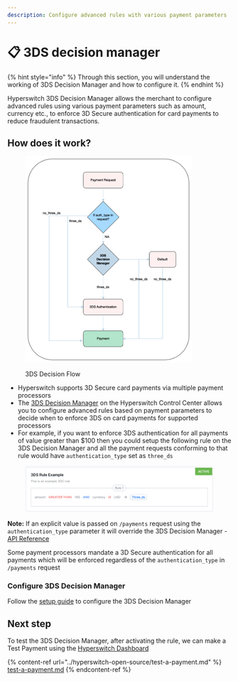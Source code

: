 ```yaml
---
description: Configure advanced rules with various payment parameters
---
```


# 📋 3DS decision manager

{% hint style="info" %}
Through this section, you will understand the working of 3DS Decision Manager and how to configure it.
{% endhint %}

Hyperswitch 3DS Decision Manager allows the merchant to configure advanced rules using various payment parameters such as amount, currency etc., to enforce 3D Secure authentication for card payments to reduce fraudulent transactions.

## How does it work?

<figure><img src="../.gitbook/assets/final2.drawio.png" alt="" width="375"><figcaption><p>3DS Decision Flow</p></figcaption></figure>

* Hyperswitch supports 3D Secure card payments via multiple payment processors
* The [3DS Decision Manager](https://app.hyperswitch.io/3ds) on the Hyperswitch Control Center allows you to configure advanced rules based on payment parameters to decide when to enforce 3DS on card payments for supported processors
* For example, if you want to enforce 3DS authentication for all payments of value greater than $100 then you could setup the following rule on the 3DS Decision Manager and all the payment requests conforming to that rule would have `authentication_type` set as `three_ds`

<figure><img src="../.gitbook/assets/3ds-rule_example (1).png" alt=""><figcaption></figcaption></figure>

**Note:** If an explicit value is passed on `/payments` request using the `authentication_type` parameter it will override the 3DS Decision Manager - [API Reference](https://api-reference.hyperswitch.io/api-reference/payments/payments--create)

Some payment processors mandate a 3D Secure authentication for all payments which will be enforced regardless of the `authentication_type` in `/payments` request

### Configure 3DS Decision Manager

Follow the [setup guide](merchant-controls/3ds-decision-manager/setup-guide.md) to configure the 3DS Decision Manager

## Next step&#x20;

To test the 3DS Decision Manager, after activating the rule, we can make a Test Payment using the [Hyperswitch Dashboard ](https://app.hyperswitch.io/sdk)

{% content-ref url="../hyperswitch-open-source/test-a-payment.md" %}
[test-a-payment.md](../hyperswitch-open-source/test-a-payment.md)
{% endcontent-ref %}
